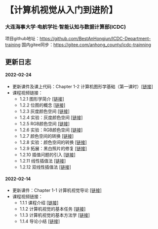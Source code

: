 # 【计算机视觉从入门到进阶】
### 大连海事大学·电航学社·智能认知与数据计算部(ICDC)
项目github地址：https://github.com/BestAnHongjun/ICDC-Department-training
国内gitee同步：https://gitee.com/anhong_county/icdc-trainning

## 更新日志

#### 2022-02-24
* 更新课件及课上代码：Chapter 1-2 计算机图形学基础（第一课时）[[链接]](./Chapter%201%20计算机视觉基础教程/Part%202%20计算机图形学基础（第一课时）)
* 课程视频链接：
  * 1.2.1 图形学简介 [[链接]](https://www.bilibili.com/video/BV1eP4y1c76o?spm_id_from=333.999.0.0)
  * 1.2.2 位图的概念 [[链接]](https://www.bilibili.com/video/BV13Y411G7Sp?spm_id_from=333.999.0.0)
  * 1.2.3 灰度颜色空间 [[链接]](https://www.bilibili.com/video/BV1fS4y1F7PG?spm_id_from=333.999.0.0)
  * 1.2.4 实验：灰度颜色空间 [[链接]](https://www.bilibili.com/video/BV1Qb4y1s7fF?spm_id_from=333.999.0.0)
  * 1.2.5 RGB颜色空间 [[链接]](https://www.bilibili.com/video/BV16a411C75Y?spm_id_from=333.999.0.0)
  * 1.2.6 实验：RGB颜色空间 [[链接]](https://www.bilibili.com/video/BV1su411D7S5?spm_id_from=333.999.0.0)
  * 1.2.7 颜色空间的转换 [[链接]](https://www.bilibili.com/video/BV1DP4y1F76v?spm_id_from=333.999.0.0)
  * 1.2.8 实验：颜色空间的转换 [[链接]](https://www.bilibili.com/video/BV1vq4y1x7o1?spm_id_from=333.999.0.0)
  * 1.2.9 拓展：黑白照片的修复 [[链接]](https://www.bilibili.com/video/BV1eL411T7HL?spm_id_from=333.999.0.0)
  * 1.2.10 插值问题的引入 [[链接]](https://www.bilibili.com/video/BV15T4y1Q7Zn/)
  * 1.2.11 线性插值法 [[链接]](https://www.bilibili.com/video/BV1fm4y197YQ?spm_id_from=333.999.0.0)
  * 1.2.12 双线性插值法 [[链接]](https://www.bilibili.com/video/BV1T34y1k7Lx?spm_id_from=333.999.0.0)

#### 2022-02-14
* 更新课件：Chapter 1-1 计算机视觉导论 [[链接]](./Chapter%201%20计算机视觉基础教程/Part%201%20计算机视觉导论)
* 课程视频链接：
  * 1.1.1 课程介绍 [[链接]](https://www.bilibili.com/video/BV1uS4y1k7ed?spm_id_from=333.999.0.0)
  * 1.1.2 计算机视觉的基本任务 [[链接]](https://www.bilibili.com/video/BV1p3411L7ue?spm_id_from=333.999.0.0)
  * 1.1.3 计算机视觉的基本方法学 [[链接]](https://www.bilibili.com/video/BV1Ki4y127as?spm_id_from=333.999.0.0)
  * 1.1.4 导论小结 [[链接]](https://www.bilibili.com/video/BV1Rm4y1d7h7?spm_id_from=333.999.0.0)